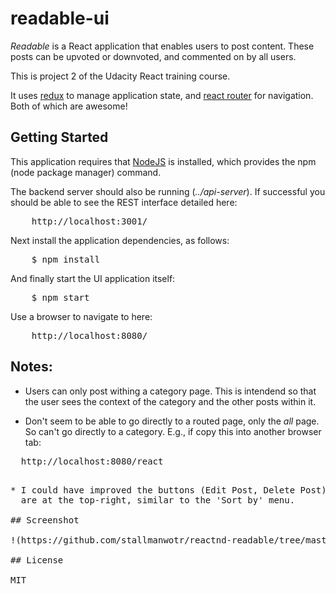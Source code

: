 
# readable-ui

_Readable_ is a React application that enables users to post content. These posts can
be upvoted or downvoted, and commented on by all users.

This is project 2 of the Udacity React training course.

It uses [redux](https://github.com/reactjs/react-redux) to manage application state, and
[react router](https://github.com/ReactTraining/react-router) for navigation. Both of
which are awesome!

## Getting Started

This application requires that [NodeJS](https://nodejs.org/en/) is installed, which provides
the npm (node package manager) command.

The backend server should also be running (_../api-server_). If successful you should be able
to see the REST interface detailed here:

<pre>
    http://localhost:3001/
</pre>

Next install the application dependencies, as follows:

<pre>
    $ npm install
</pre>

And finally start the UI application itself:

<pre>
    $ npm start
</pre>

Use a browser to navigate to here:

<pre>
    http://localhost:8080/
</pre>


## Notes:

* Users can only post withing a category page. This is intendend so that the user sees
  the context of the category and the other posts within it.

* Don't seem to be able to go directly to a routed page, only the _all_ page. So can't
  go directly to a category. E.g., if copy this into another browser tab:

<pre>
  http://localhost:8080/react
<pre>

* I could have improved the buttons (Edit Post, Delete Post) on the post page, so they
  are at the top-right, similar to the 'Sort by' menu.

## Screenshot

!(https://github.com/stallmanwotr/reactnd-readable/tree/master/readable-ui/screenshot1.png "Screenshot 1")

## License

MIT

